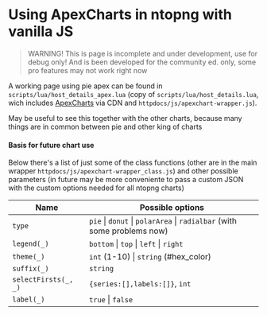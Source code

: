 # Using ApexCharts in ntopng with vanilla JS

> WARNING! This is page is incomplete and under development, use for debug only! And is been developed for the community ed. only, some pro features may not work right now



A working page using pie apex can be found in `scripts/lua/host_details_apex.lua` (copy of `scripts/lua/host_details.lua`, wich includes [ApexCharts](https://apexcharts.com/docs) via CDN and `httpdocs/js/apexchart-wrapper.js`).

May be useful to see this together with the other charts, because many things are in common between pie and other king of charts

#### Basis for future chart use

Below there's a list of just some of the class functions (other are in the main wrapper `httpdocs/js/apexchart-wrapper_class.js`) and other possible parameters (in future may be more conveniente to pass a custom JSON with the custom options needed for all ntopng charts)

| Name                 | Possible options                                                        |
| -------------------- | ----------------------------------------------------------------------- |
| `type`               | `pie` \| `donut` \| `polarArea` \| `radialbar` (with some problems now) |
| `legend(_)`          | `bottom` \| `top` \| `left` \| `right`                                  |
| `theme(_)`           | `int` (1-10) \| `string` (#hex_color)                                   |
| `suffix(_)`          | `string`                                                                |
| `selectFirsts(_, _)` | `{series:[],labels:[]}`, `int`                                          |
| `label(_)`           | `true` \| `false`                                                       |



          